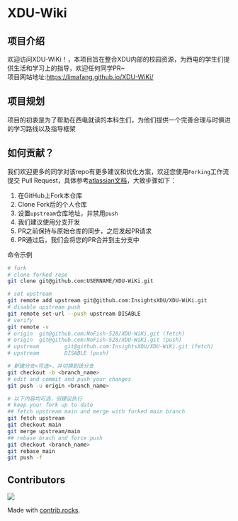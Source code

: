 # XDU-Wiki
## 项目介绍
欢迎访问XDU-WiKi！，本项目旨在整合XDU内部的校园资源，为西电的学生们提供生活和学习上的指导，欢迎任何同学PR~  
项目网站地址:https://limafang.github.io/XDU-WiKi/

## 项目规划
项目的初衷是为了帮助在西电就读的本科生们，为他们提供一个完善合理与时俱进的学习路线以及指导框架

## 如何贡献？
我们欢迎更多的同学对该repo有更多建议和优化方案，欢迎您使用`Forking`工作流提交 Pull Request，具体参考[atlassian文档](https://www.atlassian.com/git/tutorials/comparing-workflows/forking-workflow)，大致步骤如下：

1. 在GitHub上Fork本仓库
2. Clone Fork后的个人仓库
3. 设置`upstream`仓库地址，并禁用`push`
4. 我们建议使用分支开发
5. PR之前保持与原始仓库的同步，之后发起PR请求
6. PR通过后，我们会将您的PR合并到主分支中

命令示例
```bash
# fork
# clone forked repo
git clone git@github.com:USERNAME/XDU-WiKi.git

# set upstream
git remote add upstream git@github.com:InsightsXDU/XDU-WiKi.git
# disable upstream push
git remote set-url --push upstream DISABLE
# verify
git remote -v
# origin  git@github.com:NoFish-528/XDU-WiKi.git (fetch)
# origin  git@github.com:NoFish-528/XDU-WiKi.git (push)
# upstream        git@github.com:InsightsXDU/XDU-WiKi.git (fetch)
# upstream        DISABLE (push)

# 新建分支<可选>，并切换到该分支
git checkout -b <branch_name>
# edit and commit and push your changes
git push -u origin <branch_name>

# 以下内容均可选，但建议执行
# keep your fork up to date
## fetch upstream main and merge with forked main branch
git fetch upstream
git checkout main
git merge upstream/main
## rebase brach and force push
git checkout <branch_name>
git rebase main
git push -f
```

## Contributors
<a href="https://github.com/InsightsXDU/XDU-WiKi/graphs/contributors">
  <img src="https://contrib.rocks/image?repo=InsightsXDU/XDU-WiKi" />
</a>

Made with [contrib.rocks](https://contrib.rocks).